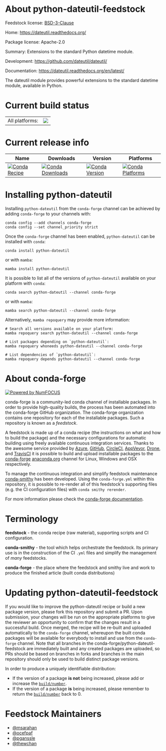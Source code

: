 About python-dateutil-feedstock
===============================

Feedstock license: [BSD-3-Clause](https://github.com/conda-forge/python-dateutil-feedstock/blob/main/LICENSE.txt)

Home: https://dateutil.readthedocs.org/

Package license: Apache-2.0

Summary: Extensions to the standard Python datetime module.

Development: https://github.com/dateutil/dateutil/

Documentation: https://dateutil.readthedocs.org/en/latest/

The dateutil module provides powerful extensions to the standard datetime
module, available in Python.

Current build status
====================


<table><tr><td>All platforms:</td>
    <td>
      <a href="https://dev.azure.com/conda-forge/feedstock-builds/_build/latest?definitionId=4563&branchName=main">
        <img src="https://dev.azure.com/conda-forge/feedstock-builds/_apis/build/status/python-dateutil-feedstock?branchName=main">
      </a>
    </td>
  </tr>
</table>

Current release info
====================

| Name | Downloads | Version | Platforms |
| --- | --- | --- | --- |
| [![Conda Recipe](https://img.shields.io/badge/recipe-python--dateutil-green.svg)](https://anaconda.org/conda-forge/python-dateutil) | [![Conda Downloads](https://img.shields.io/conda/dn/conda-forge/python-dateutil.svg)](https://anaconda.org/conda-forge/python-dateutil) | [![Conda Version](https://img.shields.io/conda/vn/conda-forge/python-dateutil.svg)](https://anaconda.org/conda-forge/python-dateutil) | [![Conda Platforms](https://img.shields.io/conda/pn/conda-forge/python-dateutil.svg)](https://anaconda.org/conda-forge/python-dateutil) |

Installing python-dateutil
==========================

Installing `python-dateutil` from the `conda-forge` channel can be achieved by adding `conda-forge` to your channels with:

```
conda config --add channels conda-forge
conda config --set channel_priority strict
```

Once the `conda-forge` channel has been enabled, `python-dateutil` can be installed with `conda`:

```
conda install python-dateutil
```

or with `mamba`:

```
mamba install python-dateutil
```

It is possible to list all of the versions of `python-dateutil` available on your platform with `conda`:

```
conda search python-dateutil --channel conda-forge
```

or with `mamba`:

```
mamba search python-dateutil --channel conda-forge
```

Alternatively, `mamba repoquery` may provide more information:

```
# Search all versions available on your platform:
mamba repoquery search python-dateutil --channel conda-forge

# List packages depending on `python-dateutil`:
mamba repoquery whoneeds python-dateutil --channel conda-forge

# List dependencies of `python-dateutil`:
mamba repoquery depends python-dateutil --channel conda-forge
```


About conda-forge
=================

[![Powered by
NumFOCUS](https://img.shields.io/badge/powered%20by-NumFOCUS-orange.svg?style=flat&colorA=E1523D&colorB=007D8A)](https://numfocus.org)

conda-forge is a community-led conda channel of installable packages.
In order to provide high-quality builds, the process has been automated into the
conda-forge GitHub organization. The conda-forge organization contains one repository
for each of the installable packages. Such a repository is known as a *feedstock*.

A feedstock is made up of a conda recipe (the instructions on what and how to build
the package) and the necessary configurations for automatic building using freely
available continuous integration services. Thanks to the awesome service provided by
[Azure](https://azure.microsoft.com/en-us/services/devops/), [GitHub](https://github.com/),
[CircleCI](https://circleci.com/), [AppVeyor](https://www.appveyor.com/),
[Drone](https://cloud.drone.io/welcome), and [TravisCI](https://travis-ci.com/)
it is possible to build and upload installable packages to the
[conda-forge](https://anaconda.org/conda-forge) [anaconda.org](https://anaconda.org/)
channel for Linux, Windows and OSX respectively.

To manage the continuous integration and simplify feedstock maintenance
[conda-smithy](https://github.com/conda-forge/conda-smithy) has been developed.
Using the ``conda-forge.yml`` within this repository, it is possible to re-render all of
this feedstock's supporting files (e.g. the CI configuration files) with ``conda smithy rerender``.

For more information please check the [conda-forge documentation](https://conda-forge.org/docs/).

Terminology
===========

**feedstock** - the conda recipe (raw material), supporting scripts and CI configuration.

**conda-smithy** - the tool which helps orchestrate the feedstock.
                   Its primary use is in the construction of the CI ``.yml`` files
                   and simplify the management of *many* feedstocks.

**conda-forge** - the place where the feedstock and smithy live and work to
                  produce the finished article (built conda distributions)


Updating python-dateutil-feedstock
==================================

If you would like to improve the python-dateutil recipe or build a new
package version, please fork this repository and submit a PR. Upon submission,
your changes will be run on the appropriate platforms to give the reviewer an
opportunity to confirm that the changes result in a successful build. Once
merged, the recipe will be re-built and uploaded automatically to the
`conda-forge` channel, whereupon the built conda packages will be available for
everybody to install and use from the `conda-forge` channel.
Note that all branches in the conda-forge/python-dateutil-feedstock are
immediately built and any created packages are uploaded, so PRs should be based
on branches in forks and branches in the main repository should only be used to
build distinct package versions.

In order to produce a uniquely identifiable distribution:
 * If the version of a package **is not** being increased, please add or increase
   the [``build/number``](https://docs.conda.io/projects/conda-build/en/latest/resources/define-metadata.html#build-number-and-string).
 * If the version of a package **is** being increased, please remember to return
   the [``build/number``](https://docs.conda.io/projects/conda-build/en/latest/resources/define-metadata.html#build-number-and-string)
   back to 0.

Feedstock Maintainers
=====================

* [@msarahan](https://github.com/msarahan/)
* [@ocefpaf](https://github.com/ocefpaf/)
* [@pganssle](https://github.com/pganssle/)
* [@thewchan](https://github.com/thewchan/)

